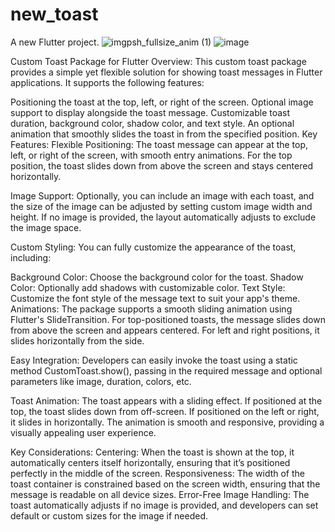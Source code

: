 # new_toast

A new Flutter project.
![imgpsh_fullsize_anim (1)](https://github.com/user-attachments/assets/67617df7-151a-4e5e-b204-ca545aca639d)
![image](https://github.com/user-attachments/assets/841c7b3a-8e61-43a8-b278-5899ba4e2d71)


Custom Toast Package for Flutter
Overview:
This custom toast package provides a simple yet flexible solution for showing toast messages in Flutter applications. It supports the following features:

Positioning the toast at the top, left, or right of the screen.
Optional image support to display alongside the toast message.
Customizable toast duration, background color, shadow color, and text style.
An optional animation that smoothly slides the toast in from the specified position.
Key Features:
Flexible Positioning: The toast message can appear at the top, left, or right of the screen, with smooth entry animations. For the top position, the toast slides down from above the screen and stays centered horizontally.

Image Support: Optionally, you can include an image with each toast, and the size of the image can be adjusted by setting custom image width and height. If no image is provided, the layout automatically adjusts to exclude the image space.

Custom Styling: You can fully customize the appearance of the toast, including:

Background Color: Choose the background color for the toast.
Shadow Color: Optionally add shadows with customizable color.
Text Style: Customize the font style of the message text to suit your app's theme.
Animations: The package supports a smooth sliding animation using Flutter's SlideTransition. For top-positioned toasts, the message slides down from above the screen and appears centered. For left and right positions, it slides horizontally from the side.

Easy Integration: Developers can easily invoke the toast using a static method CustomToast.show(), passing in the required message and optional parameters like image, duration, colors, etc.

Toast Animation:
The toast appears with a sliding effect. If positioned at the top, the toast slides down from off-screen. If positioned on the left or right, it slides in horizontally. The animation is smooth and responsive, providing a visually appealing user experience.

Key Considerations:
Centering: When the toast is shown at the top, it automatically centers itself horizontally, ensuring that it’s positioned perfectly in the middle of the screen.
Responsiveness: The width of the toast container is constrained based on the screen width, ensuring that the message is readable on all device sizes.
Error-Free Image Handling: The toast automatically adjusts if no image is provided, and developers can set default or custom sizes for the image if needed.
